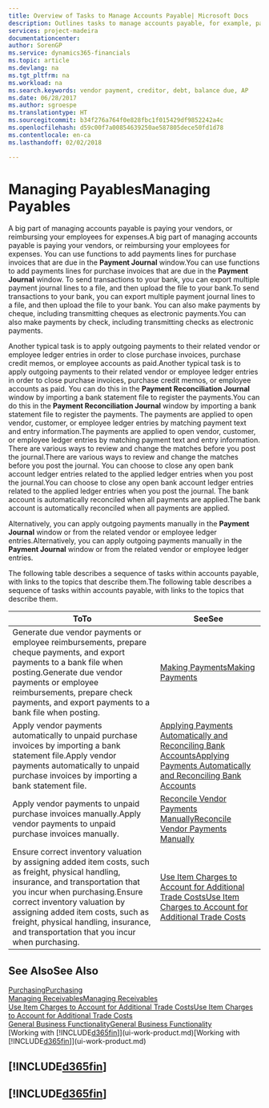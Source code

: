 ```yaml
---
title: Overview of Tasks to Manage Accounts Payable| Microsoft Docs
description: Outlines tasks to manage accounts payable, for example, paying creditors or applying outgoing payments to ledger entries to close invoices or credit memos.
services: project-madeira
documentationcenter: 
author: SorenGP
ms.service: dynamics365-financials
ms.topic: article
ms.devlang: na
ms.tgt_pltfrm: na
ms.workload: na
ms.search.keywords: vendor payment, creditor, debt, balance due, AP
ms.date: 06/28/2017
ms.author: sgroespe
ms.translationtype: HT
ms.sourcegitcommit: b34f276a764f0e828fbc1f015429df9852242a4c
ms.openlocfilehash: d59c00f7a00854639250ae587805dece50fd1d78
ms.contentlocale: en-ca
ms.lasthandoff: 02/02/2018

---
```

# <a name="managing-payables"></a><span data-ttu-id="ea15f-103">Managing Payables</span><span class="sxs-lookup"><span data-stu-id="ea15f-103">Managing Payables</span></span>
<span data-ttu-id="ea15f-104">A big part of managing accounts payable is paying your vendors, or reimbursing your employees for expenses.</span><span class="sxs-lookup"><span data-stu-id="ea15f-104">A big part of managing accounts payable is paying your vendors, or reimbursing your employees for expenses.</span></span> <span data-ttu-id="ea15f-105">You can use functions to add payments lines for purchase invoices that are due in the **Payment Journal** window.</span><span class="sxs-lookup"><span data-stu-id="ea15f-105">You can use functions to add payments lines for purchase invoices that are due in the **Payment Journal** window.</span></span> <span data-ttu-id="ea15f-106">To send transactions to your bank, you can export multiple payment journal lines to a file, and then upload the file to your bank.</span><span class="sxs-lookup"><span data-stu-id="ea15f-106">To send transactions to your bank, you can export multiple payment journal lines to a file, and then upload the file to your bank.</span></span> <span data-ttu-id="ea15f-107">You can also make payments by cheque, including transmitting cheques as electronic payments.</span><span class="sxs-lookup"><span data-stu-id="ea15f-107">You can also make payments by check, including transmitting checks as electronic payments.</span></span>

<span data-ttu-id="ea15f-108">Another typical task is to apply outgoing payments to their related vendor or employee ledger entries in order to close purchase invoices, purchase credit memos, or employee accounts as paid.</span><span class="sxs-lookup"><span data-stu-id="ea15f-108">Another typical task is to apply outgoing payments to their related vendor or employee ledger entries in order to close purchase invoices, purchase credit memos, or employee accounts as paid.</span></span> <span data-ttu-id="ea15f-109">You can do this in the **Payment Reconciliation Journal** window by importing a bank statement file to register the payments.</span><span class="sxs-lookup"><span data-stu-id="ea15f-109">You can do this in the **Payment Reconciliation Journal** window by importing a bank statement file to register the payments.</span></span> <span data-ttu-id="ea15f-110">The payments are applied to open vendor, customer, or employee ledger entries by matching payment text and entry information.</span><span class="sxs-lookup"><span data-stu-id="ea15f-110">The payments are applied to open vendor, customer, or employee ledger entries by matching payment text and entry information.</span></span> <span data-ttu-id="ea15f-111">There are various ways to review and change the matches before you post the journal.</span><span class="sxs-lookup"><span data-stu-id="ea15f-111">There are various ways to review and change the matches before you post the journal.</span></span> <span data-ttu-id="ea15f-112">You can choose to close any open bank account ledger entries related to the applied ledger entries when you post the journal.</span><span class="sxs-lookup"><span data-stu-id="ea15f-112">You can choose to close any open bank account ledger entries related to the applied ledger entries when you post the journal.</span></span> <span data-ttu-id="ea15f-113">The bank account is automatically reconciled when all payments are applied.</span><span class="sxs-lookup"><span data-stu-id="ea15f-113">The bank account is automatically reconciled when all payments are applied.</span></span>

<span data-ttu-id="ea15f-114">Alternatively, you can apply outgoing payments manually in the **Payment Journal** window or from the related vendor or employee ledger entries.</span><span class="sxs-lookup"><span data-stu-id="ea15f-114">Alternatively, you can apply outgoing payments manually in the **Payment Journal** window or from the related vendor or employee ledger entries.</span></span>

<span data-ttu-id="ea15f-115">The following table describes a sequence of tasks within accounts payable, with links to the topics that describe them.</span><span class="sxs-lookup"><span data-stu-id="ea15f-115">The following table describes a sequence of tasks within accounts payable, with links to the topics that describe them.</span></span>

| <span data-ttu-id="ea15f-116">To</span><span class="sxs-lookup"><span data-stu-id="ea15f-116">To</span></span> | <span data-ttu-id="ea15f-117">See</span><span class="sxs-lookup"><span data-stu-id="ea15f-117">See</span></span> |
| --- | --- |
| <span data-ttu-id="ea15f-118">Generate due vendor payments or employee reimbursements, prepare cheque payments, and export payments to a bank file when posting.</span><span class="sxs-lookup"><span data-stu-id="ea15f-118">Generate due vendor payments or employee reimbursements, prepare check payments, and export payments to a bank file when posting.</span></span> |[<span data-ttu-id="ea15f-119">Making Payments</span><span class="sxs-lookup"><span data-stu-id="ea15f-119">Making Payments</span></span>](payables-make-payments.md) |
| <span data-ttu-id="ea15f-120">Apply vendor payments automatically to unpaid purchase invoices by importing a bank statement file.</span><span class="sxs-lookup"><span data-stu-id="ea15f-120">Apply vendor payments automatically to unpaid purchase invoices by importing a bank statement file.</span></span> |[<span data-ttu-id="ea15f-121">Applying Payments Automatically and Reconciling Bank Accounts</span><span class="sxs-lookup"><span data-stu-id="ea15f-121">Applying Payments Automatically and Reconciling Bank Accounts</span></span>](receivables-apply-payments-auto-reconcile-bank-accounts.md) |
| <span data-ttu-id="ea15f-122">Apply vendor payments to unpaid purchase invoices manually.</span><span class="sxs-lookup"><span data-stu-id="ea15f-122">Apply vendor payments to unpaid purchase invoices manually.</span></span> |[<span data-ttu-id="ea15f-123">Reconcile Vendor Payments Manually</span><span class="sxs-lookup"><span data-stu-id="ea15f-123">Reconcile Vendor Payments Manually</span></span>](payables-how-apply-purchase-transactions-manually.md) |
|<span data-ttu-id="ea15f-124">Ensure correct inventory valuation by assigning added item costs, such as freight, physical handling, insurance, and transportation that you incur when purchasing.</span><span class="sxs-lookup"><span data-stu-id="ea15f-124">Ensure correct inventory valuation by assigning added item costs, such as freight, physical handling, insurance, and transportation that you incur when purchasing.</span></span>|[<span data-ttu-id="ea15f-125">Use Item Charges to Account for Additional Trade Costs</span><span class="sxs-lookup"><span data-stu-id="ea15f-125">Use Item Charges to Account for Additional Trade Costs</span></span>](payables-how-assign-item-charges.md)|

## <a name="see-also"></a><span data-ttu-id="ea15f-126">See Also</span><span class="sxs-lookup"><span data-stu-id="ea15f-126">See Also</span></span>
[<span data-ttu-id="ea15f-127">Purchasing</span><span class="sxs-lookup"><span data-stu-id="ea15f-127">Purchasing</span></span>](purchasing-manage-purchasing.md)  
[<span data-ttu-id="ea15f-128">Managing Receivables</span><span class="sxs-lookup"><span data-stu-id="ea15f-128">Managing Receivables</span></span>](receivables-manage-receivables.md)  
[<span data-ttu-id="ea15f-129">Use Item Charges to Account for Additional Trade Costs</span><span class="sxs-lookup"><span data-stu-id="ea15f-129">Use Item Charges to Account for Additional Trade Costs</span></span>](payables-how-assign-item-charges.md)  
[<span data-ttu-id="ea15f-130">General Business Functionality</span><span class="sxs-lookup"><span data-stu-id="ea15f-130">General Business Functionality</span></span>](ui-across-business-areas.md)  
<span data-ttu-id="ea15f-131">[Working with [!INCLUDE[d365fin](includes/d365fin_md.md)]](ui-work-product.md)</span><span class="sxs-lookup"><span data-stu-id="ea15f-131">[Working with [!INCLUDE[d365fin](includes/d365fin_md.md)]](ui-work-product.md)</span></span>

## [!INCLUDE[d365fin](includes/free_trial_md.md)]  
## [!INCLUDE[d365fin](includes/training_link_md.md)]

